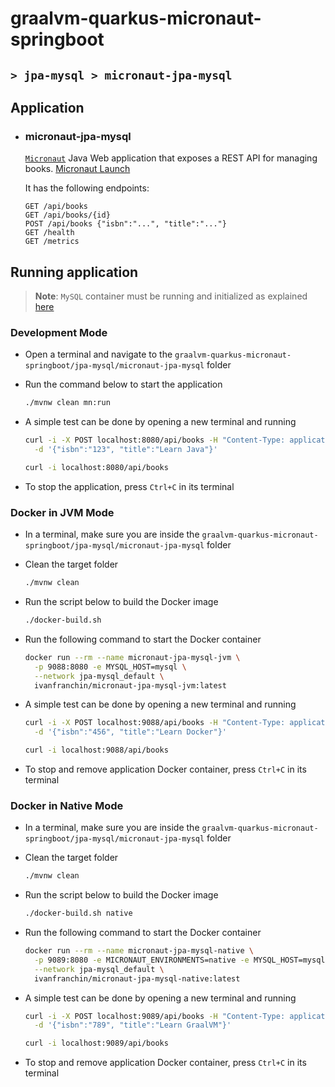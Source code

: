 # graalvm-quarkus-micronaut-springboot
## `> jpa-mysql > micronaut-jpa-mysql`

## Application

- ### micronaut-jpa-mysql

  [`Micronaut`](https://micronaut.io/) Java Web application that exposes a REST API for managing books. [Micronaut Launch](https://micronaut.io/launch?type=DEFAULT&name=micronaut-jpa-mysql&package=com.ivanfranchin.micronautjpamysql&javaVersion=JDK_17&lang=JAVA&build=MAVEN&test=JUNIT&features=jib&features=graalvm&features=http-client&features=micrometer-prometheus&features=validation&features=jackson-databind&features=mysql&features=lombok&features=data-jpa&version=4.7.6)

  It has the following endpoints:
  ```text
  GET /api/books
  GET /api/books/{id}
  POST /api/books {"isbn":"...", "title":"..."}
  GET /health
  GET /metrics
  ```

## Running application

> **Note**: `MySQL` container must be running and initialized as explained [here](https://github.com/ivangfr/graalvm-quarkus-micronaut-springboot/tree/master/jpa-mysql#start-environment)

### Development Mode

- Open a terminal and navigate to the `graalvm-quarkus-micronaut-springboot/jpa-mysql/micronaut-jpa-mysql` folder

- Run the command below to start the application
  ```bash
  ./mvnw clean mn:run
  ```

- A simple test can be done by opening a new terminal and running
  ```bash
  curl -i -X POST localhost:8080/api/books -H "Content-Type: application/json" \
    -d '{"isbn":"123", "title":"Learn Java"}'
  
  curl -i localhost:8080/api/books
  ```

- To stop the application, press `Ctrl+C` in its terminal

### Docker in JVM Mode

- In a terminal, make sure you are inside the `graalvm-quarkus-micronaut-springboot/jpa-mysql/micronaut-jpa-mysql` folder

- Clean the target folder
  ```bash
  ./mvnw clean
  ```

- Run the script below to build the Docker image
  ```bash
  ./docker-build.sh
  ```

- Run the following command to start the Docker container
  ```bash
  docker run --rm --name micronaut-jpa-mysql-jvm \
    -p 9088:8080 -e MYSQL_HOST=mysql \
    --network jpa-mysql_default \
    ivanfranchin/micronaut-jpa-mysql-jvm:latest
  ```

- A simple test can be done by opening a new terminal and running
  ```bash
  curl -i -X POST localhost:9088/api/books -H "Content-Type: application/json" \
    -d '{"isbn":"456", "title":"Learn Docker"}'
  
  curl -i localhost:9088/api/books
  ```

- To stop and remove application Docker container, press `Ctrl+C` in its terminal

### Docker in Native Mode

- In a terminal, make sure you are inside the `graalvm-quarkus-micronaut-springboot/jpa-mysql/micronaut-jpa-mysql` folder

- Clean the target folder
  ```bash
  ./mvnw clean
  ```

- Run the script below to build the Docker image
  ```bash
  ./docker-build.sh native
  ```

- Run the following command to start the Docker container
  ```bash
  docker run --rm --name micronaut-jpa-mysql-native \
    -p 9089:8080 -e MICRONAUT_ENVIRONMENTS=native -e MYSQL_HOST=mysql \
    --network jpa-mysql_default \
    ivanfranchin/micronaut-jpa-mysql-native:latest
  ```

- A simple test can be done by opening a new terminal and running
  ```bash
  curl -i -X POST localhost:9089/api/books -H "Content-Type: application/json" \
    -d '{"isbn":"789", "title":"Learn GraalVM"}'
  
  curl -i localhost:9089/api/books
  ```

- To stop and remove application Docker container, press `Ctrl+C` in its terminal
